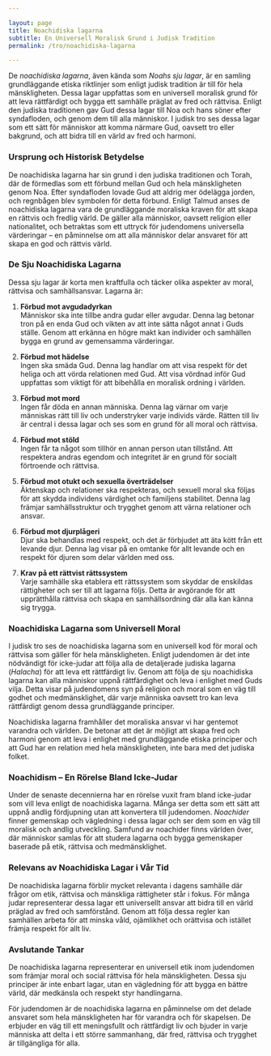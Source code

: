 ```yaml
---

layout: page  
title: Noachidiska lagarna  
subtitle: En Universell Moralisk Grund i Judisk Tradition  
permalink: /tro/noachidiska-lagarna  

---
```


De *noachidiska lagarna*, även kända som *Noahs sju lagar*, är en samling grundläggande etiska riktlinjer som enligt judisk tradition är till för hela mänskligheten. Dessa lagar uppfattas som en universell moralisk grund för att leva rättfärdigt och bygga ett samhälle präglat av fred och rättvisa. Enligt den judiska traditionen gav Gud dessa lagar till Noa och hans söner efter syndafloden, och genom dem till alla människor. I judisk tro ses dessa lagar som ett sätt för människor att komma närmare Gud, oavsett tro eller bakgrund, och att bidra till en värld av fred och harmoni.

### Ursprung och Historisk Betydelse

De noachidiska lagarna har sin grund i den judiska traditionen och Torah, där de förmedlas som ett förbund mellan Gud och hela mänskligheten genom Noa. Efter syndafloden lovade Gud att aldrig mer ödelägga jorden, och regnbågen blev symbolen för detta förbund. Enligt Talmud anses de noachidiska lagarna vara de grundläggande moraliska kraven för att skapa en rättvis och fredlig värld. De gäller alla människor, oavsett religion eller nationalitet, och betraktas som ett uttryck för judendomens universella värderingar – en påminnelse om att alla människor delar ansvaret för att skapa en god och rättvis värld.

### De Sju Noachidiska Lagarna

Dessa sju lagar är korta men kraftfulla och täcker olika aspekter av moral, rättvisa och samhällsansvar. Lagarna är:

1. **Förbud mot avgudadyrkan**  
   Människor ska inte tillbe andra gudar eller avgudar. Denna lag betonar tron på en enda Gud och vikten av att inte sätta något annat i Guds ställe. Genom att erkänna en högre makt kan individer och samhällen bygga en grund av gemensamma värderingar.

2. **Förbud mot hädelse**  
   Ingen ska smäda Gud. Denna lag handlar om att visa respekt för det heliga och att vörda relationen med Gud. Att visa vördnad inför Gud uppfattas som viktigt för att bibehålla en moralisk ordning i världen.

3. **Förbud mot mord**  
   Ingen får döda en annan människa. Denna lag värnar om varje människas rätt till liv och understryker varje individs värde. Rätten till liv är central i dessa lagar och ses som en grund för all moral och rättvisa.

4. **Förbud mot stöld**  
   Ingen får ta något som tillhör en annan person utan tillstånd. Att respektera andras egendom och integritet är en grund för socialt förtroende och rättvisa.

5. **Förbud mot otukt och sexuella överträdelser**  
   Äktenskap och relationer ska respekteras, och sexuell moral ska följas för att skydda individens värdighet och familjens stabilitet. Denna lag främjar samhällsstruktur och trygghet genom att värna relationer och ansvar.

6. **Förbud mot djurplågeri**  
   Djur ska behandlas med respekt, och det är förbjudet att äta kött från ett levande djur. Denna lag visar på en omtanke för allt levande och en respekt för djuren som delar världen med oss.

7. **Krav på ett rättvist rättssystem**  
   Varje samhälle ska etablera ett rättssystem som skyddar de enskildas rättigheter och ser till att lagarna följs. Detta är avgörande för att upprätthålla rättvisa och skapa en samhällsordning där alla kan känna sig trygga.

### Noachidiska Lagarna som Universell Moral

I judisk tro ses de noachidiska lagarna som en universell kod för moral och rättvisa som gäller för hela mänskligheten. Enligt judendomen är det inte nödvändigt för icke-judar att följa alla de detaljerade judiska lagarna (*Halacha*) för att leva ett rättfärdigt liv. Genom att följa de sju noachidiska lagarna kan alla människor uppnå rättfärdighet och leva i enlighet med Guds vilja. Detta visar på judendomens syn på religion och moral som en väg till godhet och medmänsklighet, där varje människa oavsett tro kan leva rättfärdigt genom dessa grundläggande principer.

Noachidiska lagarna framhåller det moraliska ansvar vi har gentemot varandra och världen. De betonar att det är möjligt att skapa fred och harmoni genom att leva i enlighet med grundläggande etiska principer och att Gud har en relation med hela mänskligheten, inte bara med det judiska folket.

### Noachidism – En Rörelse Bland Icke-Judar

Under de senaste decennierna har en rörelse vuxit fram bland icke-judar som vill leva enligt de noachidiska lagarna. Många ser detta som ett sätt att uppnå andlig fördjupning utan att konvertera till judendomen. *Noachider* finner gemenskap och vägledning i dessa lagar och ser dem som en väg till moralisk och andlig utveckling. Samfund av noachider finns världen över, där människor samlas för att studera lagarna och bygga gemenskaper baserade på etik, rättvisa och medmänsklighet.

### Relevans av Noachidiska Lagar i Vår Tid

De noachidiska lagarna förblir mycket relevanta i dagens samhälle där frågor om etik, rättvisa och mänskliga rättigheter står i fokus. För många judar representerar dessa lagar ett universellt ansvar att bidra till en värld präglad av fred och samförstånd. Genom att följa dessa regler kan samhällen arbeta för att minska våld, ojämlikhet och orättvisa och istället främja respekt för allt liv.

### Avslutande Tankar

De noachidiska lagarna representerar en universell etik inom judendomen som främjar moral och social rättvisa för hela mänskligheten. Dessa sju principer är inte enbart lagar, utan en vägledning för att bygga en bättre värld, där medkänsla och respekt styr handlingarna.

För judendomen är de noachidiska lagarna en påminnelse om det delade ansvaret som hela mänskligheten har för varandra och för skapelsen. De erbjuder en väg till ett meningsfullt och rättfärdigt liv och bjuder in varje människa att delta i ett större sammanhang, där fred, rättvisa och trygghet är tillgängliga för alla.